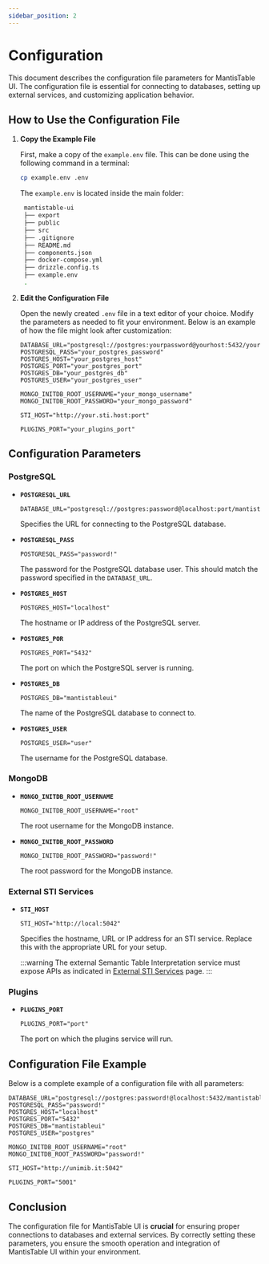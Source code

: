```yaml
---
sidebar_position: 2
---
```


# Configuration

This document describes the configuration file parameters for MantisTable UI. The configuration file is essential for connecting to databases, setting up external services, and customizing application behavior.

## How to Use the Configuration File

1. **Copy the Example File**

   First, make a copy of the `example.env` file. This can be done using the following command in a terminal:

   ```sh
   cp example.env .env
   ```

   The `example.env` is located inside the main folder:

   ```bash
    mantistable-ui
    ├── export
    ├── public
    ├── src
    ├── .gitignore
    ├── README.md
    ├── components.json
    ├── docker-compose.yml
    ├── drizzle.config.ts
    ├── example.env
    .
   ```

2. **Edit the Configuration File**

   Open the newly created `.env` file in a text editor of your choice. Modify the parameters as needed to fit your environment. Below is an example of how the file might look after customization:

   ```env
   DATABASE_URL="postgresql://postgres:yourpassword@yourhost:5432/yourdatabase"
   POSTGRESQL_PASS="your_postgres_password"
   POSTGRES_HOST="your_postgres_host"
   POSTGRES_PORT="your_postgres_port"
   POSTGRES_DB="your_postgres_db"
   POSTGRES_USER="your_postgres_user"

   MONGO_INITDB_ROOT_USERNAME="your_mongo_username"
   MONGO_INITDB_ROOT_PASSWORD="your_mongo_password"
   
   STI_HOST="http://your.sti.host:port"
   
   PLUGINS_PORT="your_plugins_port"
   ```

## Configuration Parameters

### PostgreSQL

- **`POSTGRESQL_URL`**

  ```plaintext
  DATABASE_URL="postgresql://postgres:password@localhost:port/mantistableui"
  ```

  Specifies the URL for connecting to the PostgreSQL database.

- **`POSTGRESQL_PASS`**

  ```plaintext
  POSTGRESQL_PASS="password!"
  ```

  The password for the PostgreSQL database user. This should match the password specified in the `DATABASE_URL`.

- **`POSTGRES_HOST`**

  ```plaintext
  POSTGRES_HOST="localhost"
  ```

  The hostname or IP address of the PostgreSQL server.

- **`POSTGRES_POR`**

  ```plaintext
  POSTGRES_PORT="5432"
  ```

  The port on which the PostgreSQL server is running.

- **`POSTGRES_DB`**

  ```plaintext
  POSTGRES_DB="mantistableui"
  ```

  The name of the PostgreSQL database to connect to.

- **`POSTGRES_USER`**

  ```plaintext
  POSTGRES_USER="user"
  ```

  The username for the PostgreSQL database.

### MongoDB

- **`MONGO_INITDB_ROOT_USERNAME`**

  ```plaintext
  MONGO_INITDB_ROOT_USERNAME="root"
  ```

  The root username for the MongoDB instance.

- **`MONGO_INITDB_ROOT_PASSWORD`**

  ```plaintext
  MONGO_INITDB_ROOT_PASSWORD="password!"
  ```

  The root password for the MongoDB instance.

### External STI Services

- **`STI_HOST`**

  ```plaintext
  STI_HOST="http://local:5042"
  ```

  Specifies the hostname, URL or IP address for an STI service. Replace this with the appropriate URL for your setup.

  :::warning
  The external Semantic Table Interpretation service must expose APIs as indicated in [External STI Services](/docs/external-sti-services) page.
  :::

### Plugins

- **`PLUGINS_PORT`**

  ```plaintext
  PLUGINS_PORT="port"
  ```

  The port on which the plugins service will run.

## Configuration File Example

Below is a complete example of a configuration file with all parameters:

```plaintext
DATABASE_URL="postgresql://postgres:password!@localhost:5432/mantistableui"
POSTGRESQL_PASS="password!"
POSTGRES_HOST="localhost"
POSTGRES_PORT="5432"
POSTGRES_DB="mantistableui"
POSTGRES_USER="postgres"

MONGO_INITDB_ROOT_USERNAME="root"
MONGO_INITDB_ROOT_PASSWORD="password!"

STI_HOST="http://unimib.it:5042"

PLUGINS_PORT="5001"
```

## Conclusion

The configuration file for MantisTable UI is **crucial** for ensuring proper connections to databases and external services. By correctly setting these parameters, you ensure the smooth operation and integration of MantisTable UI within your environment.